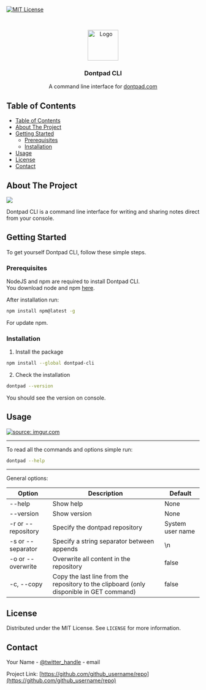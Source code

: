 


[![MIT License][license-shield]][license-url]


<!-- PROJECT LOGO -->
<br />
<p align="center">
  <a href="https://github.com/github_username/repo">
    <img src="images/logo.png" alt="Logo" width="80" height="80">
  </a>

  <h3 align="center">Dontpad CLI</h3>

  <p align="center">
    A command line interface for <a href="http://dontpad.com">dontpad.com</a>
    <br />
  </p>
</p>



<!-- TABLE OF CONTENTS -->
## Table of Contents

- [Table of Contents](#table-of-contents)
- [About The Project](#about-the-project)
- [Getting Started](#getting-started)
  - [Prerequisites](#prerequisites)
  - [Installation](#installation)
- [Usage](#usage)
- [License](#license)
- [Contact](#contact)



<!-- ABOUT THE PROJECT -->
## About The Project

<img src="https://i.imgur.com/hr6rQGn.png"> 

Dontpad CLI is a command line interface for writing and sharing notes direct from your console.

<!-- GETTING STARTED -->
## Getting Started

To get yourself Dontpad CLI, follow these simple steps.

### Prerequisites

NodeJS and npm are required to install Dontpad CLI.  
You download node and npm [here](https://nodejs.org/en/).

After installation run:

```sh
npm install npm@latest -g
```
For update npm.
### Installation
 
1. Install the package
```sh
npm install --global dontpad-cli
```
2. Check the installation
```sh
dontpad --version
```
You should see the version on console.


<!-- USAGE EXAMPLES -->
## Usage
<a href="https://imgur.com/1iGNrbw"><img src="https://i.imgur.com/1iGNrbw.gif" title="source: imgur.com" /></a>

----------
To read all the commands and options simple run:
```sh
dontpad --help
```
----
General options:

| Option             | Description                                                                              | Default          |
|--------------------|------------------------------------------------------------------------------------------|------------------|
| --help             | Show help                                                                                | None             |
| --version          | Show version                                                                             | None             |
| -r or --repository | Specify the dontpad repository                                                           | System user name |
| -s or --separator  | Specify a string separator between appends                                               | \n               |
| -o or --overwrite  | Overwrite all content in the repository                                                  | false            |
| -c, --copy         | Copy the last line from the repository to the clipboard (only disponible in GET command) | false            |


<!-- LICENSE -->
## License

Distributed under the MIT License. See `LICENSE` for more information.



<!-- CONTACT -->
## Contact

Your Name - [@twitter_handle](https://twitter.com/twitter_handle) - email

Project Link: [https://github.com/github_username/repo](https://github.com/github_username/repo)





<!-- MARKDOWN LINKS & IMAGES -->
<!-- https://www.markdownguide.org/basic-syntax/#reference-style-links -->
[contributors-shield]: https://img.shields.io/github/contributors/othneildrew/Best-README-Template.svg?style=flat-square
[contributors-url]: https://github.com/othneildrew/Best-README-Template/graphs/contributors
[forks-shield]: https://img.shields.io/github/forks/othneildrew/Best-README-Template.svg?style=flat-square
[forks-url]: https://github.com/othneildrew/Best-README-Template/network/members
[stars-shield]: https://img.shields.io/github/stars/othneildrew/Best-README-Template.svg?style=flat-square
[stars-url]: https://github.com/othneildrew/Best-README-Template/stargazers
[issues-shield]: https://img.shields.io/github/issues/othneildrew/Best-README-Template.svg?style=flat-square
[issues-url]: https://github.com/othneildrew/Best-README-Template/issues
[license-shield]: https://img.shields.io/github/license/othneildrew/Best-README-Template.svg?style=flat-square
[license-url]: https://github.com/othneildrew/Best-README-Template/blob/master/LICENSE.txt
[linkedin-shield]: https://img.shields.io/badge/-LinkedIn-black.svg?style=flat-square&logo=linkedin&colorB=555
[linkedin-url]: https://linkedin.com/in/othneildrew
[product-screenshot]: images/screenshot.png
